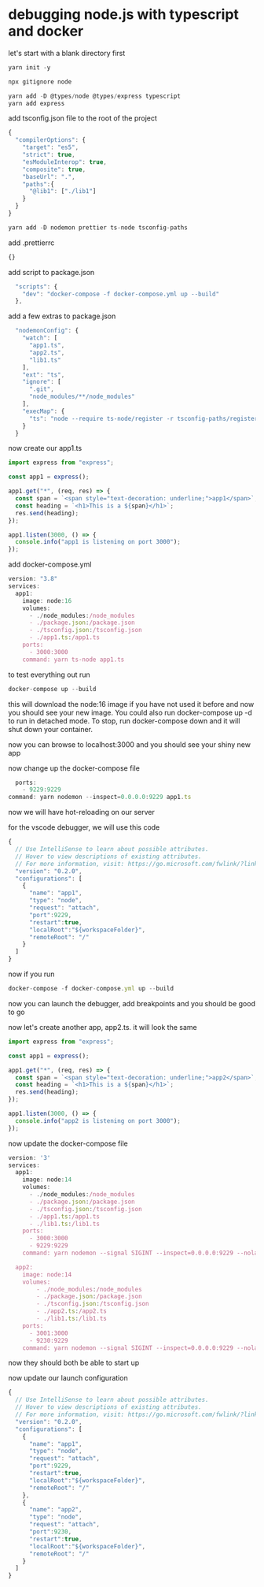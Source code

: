 # debugging node.js with typescript and docker

let's start with a blank directory first

```js
yarn init -y
```

```js
npx gitignore node
```

```js
yarn add -D @types/node @types/express typescript
yarn add express
```

add tsconfig.json file to the root of the project

```js
{
  "compilerOptions": {
    "target": "es5",
    "strict": true,
    "esModuleInterop": true,
    "composite": true,
    "baseUrl": ".",
    "paths":{
      "@lib1": ["./lib1"]
    }
  }
}
```

```js
yarn add -D nodemon prettier ts-node tsconfig-paths
```

add .prettierrc

```js
{}
```

add script to package.json

```js
  "scripts": {
    "dev": "docker-compose -f docker-compose.yml up --build"
  },
```

add a few extras to package.json

```js
  "nodemonConfig": {
    "watch": [
      "app1.ts",
      "app2.ts",
      "lib1.ts"
    ],
    "ext": "ts",
    "ignore": [
      ".git",
      "node_modules/**/node_modules"
    ],
    "execMap": {
      "ts": "node --require ts-node/register -r tsconfig-paths/register"
    }
  }
```

now create our app1.ts

```js
import express from "express";

const app1 = express();

app1.get("*", (req, res) => {
  const span = `<span style="text-decoration: underline;">app1</span>`;
  const heading = `<h1>This is a ${span}</h1>`;
  res.send(heading);
});

app1.listen(3000, () => {
  console.info("app1 is listening on port 3000");
});

```

add docker-compose.yml

```js
version: "3.8"
services:
  app1:
    image: node:16
    volumes:
      - ./node_modules:/node_modules
      - ./package.json:/package.json
      - ./tsconfig.json:/tsconfig.json
      - ./app1.ts:/app1.ts
    ports:
      - 3000:3000
    command: yarn ts-node app1.ts
```


to test everything out run

```js
docker-compose up --build
```

this will download the node:16 image if you have not used it before and now you should see your new image. You could also run docker-compose up -d to run in detached mode. To stop, run docker-compose down and it will shut down your container.

now you can browse to localhost:3000 and you should see your shiny new app

now change up the docker-compose file

```js
  ports:
    - 9229:9229
command: yarn nodemon --inspect=0.0.0.0:9229 app1.ts
```

now we will have hot-reloading on our server

for the vscode debugger, we will use this code

```js
{
  // Use IntelliSense to learn about possible attributes.
  // Hover to view descriptions of existing attributes.
  // For more information, visit: https://go.microsoft.com/fwlink/?linkid=830387
  "version": "0.2.0",
  "configurations": [
    {
      "name": "app1",
      "type": "node",
      "request": "attach",
      "port":9229,
      "restart":true,
      "localRoot":"${workspaceFolder}",
      "remoteRoot": "/"
    }
  ]
}
```

now if you run

```js
docker-compose -f docker-compose.yml up --build
```

now you can launch the debugger, add breakpoints and you should be good to go


now let's create another app, app2.ts. it will look the same

```js
import express from "express";

const app1 = express();

app1.get("*", (req, res) => {
  const span = `<span style="text-decoration: underline;">app2</span>`;
  const heading = `<h1>This is a ${span}</h1>`;
  res.send(heading);
});

app1.listen(3000, () => {
  console.info("app2 is listening on port 3000");
});

```

now update the docker-compose file

```js
version: '3'
services:
  app1:
    image: node:14
    volumes:
      - ./node_modules:/node_modules
      - ./package.json:/package.json
      - ./tsconfig.json:/tsconfig.json
      - ./app1.ts:/app1.ts
      - ./lib1.ts:/lib1.ts
    ports:
      - 3000:3000
      - 9229:9229
    command: yarn nodemon --signal SIGINT --inspect=0.0.0.0:9229 --nolazy app1.ts

  app2:
    image: node:14
    volumes:
        - ./node_modules:/node_modules
        - ./package.json:/package.json
        - ./tsconfig.json:/tsconfig.json
        - ./app2.ts:/app2.ts
        - ./lib1.ts:/lib1.ts
    ports:
      - 3001:3000
      - 9230:9229
    command: yarn nodemon --signal SIGINT --inspect=0.0.0.0:9229 --nolazy app2.ts
```

now they should both be able to start up

now update our launch configuration

```js
{
  // Use IntelliSense to learn about possible attributes.
  // Hover to view descriptions of existing attributes.
  // For more information, visit: https://go.microsoft.com/fwlink/?linkid=830387
  "version": "0.2.0",
  "configurations": [
    {
      "name": "app1",
      "type": "node",
      "request": "attach",
      "port":9229,
      "restart":true,
      "localRoot":"${workspaceFolder}",
      "remoteRoot": "/"
    },
    {
      "name": "app2",
      "type": "node",
      "request": "attach",
      "port":9230,
      "restart":true,
      "localRoot":"${workspaceFolder}",
      "remoteRoot": "/"
    }
  ]
}
```


